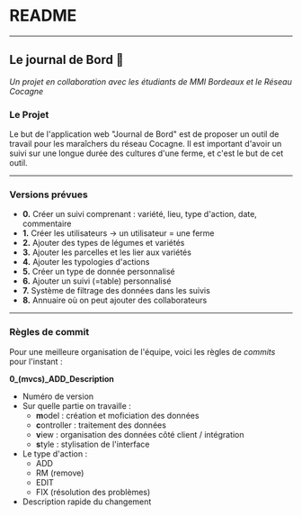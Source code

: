 # README
----------------------------
## Le journal de Bord 🥕

*Un projet en collaboration avec les étudiants de MMI Bordeaux et le Réseau Cocagne*

### Le Projet

Le but de l'application web "Journal de Bord" est de proposer un outil de travail pour les maraîchers du réseau Cocagne. Il est important d'avoir un suivi sur une longue durée des cultures d'une ferme, et c'est le but de cet outil.

----------------------------

### Versions prévues

* **0.**	Créer un suivi comprenant : variété, lieu, type d'action, date, commentaire
* **1.**	Créer les utilisateurs -> un utilisateur = une ferme
* **2.**	Ajouter des types de légumes et variétés
* **3.**	Ajouter les parcelles et les lier aux variétés
* **4.**	Ajouter les typologies d'actions
* **5.**	Créer un type de donnée personnalisé
* **6.**	Ajouter un suivi (=table) personnalisé
* **7.**	Système de filtrage des données dans les suivis
* **8.**	Annuaire où on peut ajouter des collaborateurs

-----------------------------

### Règles de commit

Pour une meilleure organisation de l'équipe, voici les règles de *commits* pour l'instant :

**0_(mvcs)_ADD_Description**

* Numéro de version
* Sur quelle partie on travaille : 
  * **m**odel : création et moficiation des données
  * **c**ontroller : traitement des données
  * **v**iew : organisation des données côté client / intégration
  * **s**tyle : stylisation de l'interface
* Le type d'action :
  * ADD
  * RM (remove)
  * EDIT
  * FIX (résolution des problèmes)
* Description rapide du changement

